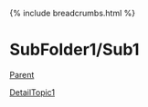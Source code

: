 {% include breadcrumbs.html %}

# SubFolder1/Sub1

[Parent](../ReadMe.md)

[DetailTopic1](DetailTopic1.md)
